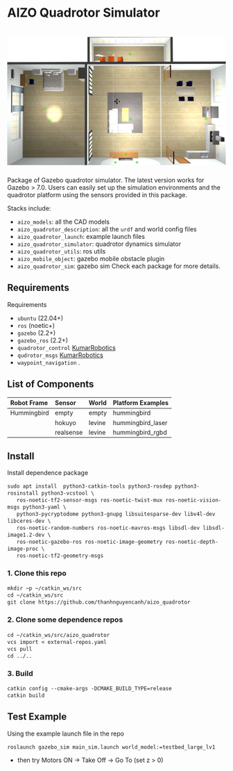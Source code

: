 # AIZO Quadrotor Simulator

![alt text](https://github.com/NguyenCanhThanh/aizo_quadrotor/blob/main/image/uav.png?raw=true)
=============
Package of Gazebo quadrotor simulator. The latest version works for Gazebo > 7.0.
Users can easily set up the simulation environments and the quadrotor platform using the sensors provided in this package.

Stacks include:
  - `aizo_models`: all the CAD models
  - `aizo_quadrotor_description`: all the `urdf` and world config files
  - `aizo_quadrotor_launch`: example launch files
  - `aizo_quadrotor_simulator`: quadrotor dynamics simulator
  - `aizo_quadrotor_utils`: ros utils
  - `aizo_mobile_object`: gazebo mobile obstacle plugin
  - `aizo_quadrotor_sim`: gazebo sim
Check each package for more details.

## Requirements
Requirements
 - `ubuntu` (22.04+)
 - `ros` (noetic+)
 - `gazebo` (2.2+)
 - `gazebo_ros` (2.2+)
 - `quadrotor_control` [KumarRobotics](https://github.com/KumarRobotics/quadrotor_control)
 - `qudrotor_msgs` [KumarRobotics](https://github.com/KumarRobotics/kr_planning_msgs)
 - `waypoint_navigation` [](https://github.com/KumarRobotics/waypoint_navigation_plugin).

## List of Components
  Robot Frame          |  Sensor | World | Platform Examples
  :------------------- |:-----   | :-----| :-------
  Hummingbird          |  empty  | empty | hummingbird
  |                    |  hokuyo | levine| hummingbird\_laser
  |                    |  realsense | levine| hummingbird\_rgbd


## Install

Install dependence package

```
sudo apt install  python3-catkin-tools python3-rosdep python3-rosinstall python3-vcstool \
   ros-noetic-tf2-sensor-msgs ros-noetic-twist-mux ros-noetic-vision-msgs python3-yaml \
   python3-pycryptodome python3-gnupg libsuitesparse-dev libv4l-dev libceres-dev \
   ros-noetic-random-numbers ros-noetic-mavros-msgs libsdl-dev libsdl-image1.2-dev \
   ros-noetic-gazebo-ros ros-noetic-image-geometry ros-noetic-depth-image-proc \
   ros-noetic-tf2-geometry-msgs 
```

### 1. Clone this repo

```
mkdir ~p ~/catkin_ws/src
cd ~/catkin_ws/src
git clone https://github.com/thanhnguyencanh/aizo_quadrotor
```

### 2. Clone some dependence repos

```
cd ~/catkin_ws/src/aizo_quadrotor
vcs import < external-repos.yaml
vcs pull
cd ../..
```

### 3. Build

```
catkin config --cmake-args -DCMAKE_BUILD_TYPE=release
catkin build
```

## Test Example
Using the example launch file in the repo
```
roslaunch gazebo_sim main_sim.launch world_model:=testbed_large_lv1

```
* then try Motors ON -> Take Off -> Go To (set z > 0)
  

